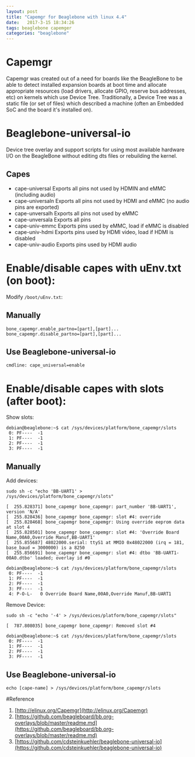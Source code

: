 ```yaml
---
layout: post
title: "Capemgr for Beaglebone with linux 4.4"
date:   2017-3-15 18:34:26
tags: beaglebone capemger
categories: "beaglebone"
---
```

# Capemgr

Capemgr was created out of a need for boards like the BeagleBone to be able to detect installed expansion boards at boot time and allocate appropriate resources (load drivers, allocate GPIO, reserve bus addresses, etc) on kernels which use Device Tree. Traditionally, a Device Tree was a static file (or set of files) which described a machine (often an Embedded SoC and the board it's installed on). 

# Beaglebone-universal-io
Device tree overlay and support scripts for using most available hardware I/O on the BeagleBone without editing dts files or rebuilding the kernel.

## Capes

* cape-universal Exports all pins not used by HDMIN and eMMC (including audio)
* cape-universaln Exports all pins not used by HDMI and eMMC (no audio pins are exported)
* cape-unversalh Exports all pins not used by eMMC
* cape-unversala Exports all pins
* cape-univ-emmc Exports pins used by eMMC, load if eMMC is disabled
* cape-univ-hdmi Exports pins used by HDMI video, load if HDMI is disabled
* cape-univ-audio Exports pins used by HDMI audio

# Enable/disable capes with uEnv.txt (on boot):

Modify `/boot/uEnv.txt`:

## Manually

```
bone_capemgr.enable_partno=[part],[part]...
bone_capemgr.disable_partno=[part],[part]...
```

## Use Beaglebone-universal-io

```
cmdline: cape_universal=enable
```

# Enable/disable capes with slots (after boot):
Show slots:
```
debian@beaglebone:~$ cat /sys/devices/platform/bone_capemgr/slots
 0: PF----  -1
 1: PF----  -1
 2: PF----  -1
 3: PF----  -1
```

## Manually
Add devices:
```
sudo sh -c "echo 'BB-UART1' > /sys/devices/platform/bone_capemgr/slots"

[  255.828371] bone_capemgr bone_capemgr: part_number 'BB-UART1', version 'N/A'
[  255.828436] bone_capemgr bone_capemgr: slot #4: override
[  255.828468] bone_capemgr bone_capemgr: Using override eeprom data at slot 4
[  255.828501] bone_capemgr bone_capemgr: slot #4: 'Override Board Name,00A0,Override Manuf,BB-UART1'
[  255.855687] 48022000.serial: ttyS1 at MMIO 0x48022000 (irq = 181, base_baud = 3000000) is a 8250
[  255.856691] bone_capemgr bone_capemgr: slot #4: dtbo 'BB-UART1-00A0.dtbo' loaded; overlay id #0

debian@beaglebone:~$ cat /sys/devices/platform/bone_capemgr/slots
 0: PF----  -1
 1: PF----  -1
 2: PF----  -1
 3: PF----  -1
 4: P-O-L-   0 Override Board Name,00A0,Override Manuf,BB-UART1
```

Remove Device:
```
sudo sh -c "echo '-4' > /sys/devices/platform/bone_capemgr/slots"

[  787.808035] bone_capemgr bone_capemgr: Removed slot #4

debian@beaglebone:~$ cat /sys/devices/platform/bone_capemgr/slots
 0: PF----  -1
 1: PF----  -1
 2: PF----  -1
 3: PF----  -1
```

## Use Beaglebone-universal-io

```
echo [cape-name] > /sys/devices/platform/bone_capemgr/slots
```


#Reference

1. [http://elinux.org/Capemgr](http://elinux.org/Capemgr)
2. [https://github.com/beagleboard/bb.org-overlays/blob/master/readme.md](https://github.com/beagleboard/bb.org-overlays/blob/master/readme.md)
3. [https://github.com/cdsteinkuehler/beaglebone-universal-io](https://github.com/cdsteinkuehler/beaglebone-universal-io)
